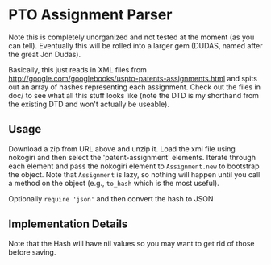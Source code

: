 # PTO Assignment Parser

Note this is completely unorganized and not tested at the moment (as you can tell). Eventually this will be rolled into a larger gem (DUDAS, named after the great Jon Dudas).

Basically, this just reads in XML files from http://google.com/googlebooks/uspto-patents-assignments.html and spits out an array of hashes representing each assignment. Check out the files in doc/ to see what all this stuff looks like (note the DTD is my shorthand from the existing DTD and won't actually be useable).

## Usage

Download a zip from URL above and unzip it. Load the xml file using nokogiri and then select the 'patent-assignment' elements. Iterate through each element and pass the nokogiri element to `Assignment.new` to bootstrap the object. Note that `Assignment` is lazy, so nothing will happen until you call a method on the object (e.g., `to_hash` which is the most useful).

Optionally `require 'json'` and then convert the hash to JSON

## Implementation Details

Note that the Hash will have nil values so you may want to get rid of those before saving.